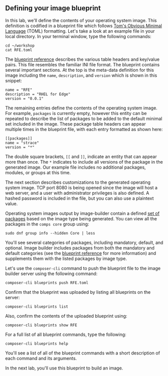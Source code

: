 ## Defining your image blueprint
In this lab, we'll define the contents of your operating system
image.  This definition is codified in a blueprint file which follows
[Tom's Obvious Minimal Language](https://toml.io/en/) (TOML)
formatting. Let's take a look at an example file in your local
directory. In your terminal window, type the following commands:

    cd ~/workshop
    cat RFE.toml

The [blueprint reference](https://weldr.io/lorax/composer-cli.html#blueprint-reference)
describes the various table headers and key/value pairs. This file
resembles the familiar INI file format.  The blueprint contains
several important sections. At the top is the meta-data definition
for this image including the `name`, `description`, and `version`
which is shown in this snippet:

    name = "RFE"
    description = "RHEL for Edge"
    version = "0.0.1"

The remaining entries define the contents of the operating system
image. For example, `packages` is currently empty, however this
entity can be repeated to describe the list of packages to be added
to the default minimal set included in the image. These package
table headers can appear multiple times in the blueprint file, with
each entry formatted as shown here:

    [[packages]]
    name = "strace"
    version = "*"

The double square brackets, `[[` and `]]`, indicate an entity that
can appear more than once.  The `*` indicates to include all versions
of the package in the generated image. Our example file includes
no additional packages, modules, or groups at this time.

The next section describes customizations to the generated operating
system image. TCP port 8080 is being opened since the image will
host a web server, and a user with administrator privileges is also
defined. A hashed password is included in the file, but you can
also use a plaintext value.

Operating system images output by image-builder contain a defined
[set of packages](https://access.redhat.com/documentation/en-us/red_hat_enterprise_linux/8/html-single/composing_a_customized_rhel_system_image/index#packages-installed-by-default_creating-system-images-with-composer-command-line-interface)
based on the image type being generated. You can view all the
packages in the `comps core` group using:

    sudo dnf group info --hidden Core | less

You'll see several categories of packages, including mandatory,
default, and optional. Image builder includes packages from both
the mandatory and default categories (see the
[blueprint reference](https://weldr.io/lorax/composer-cli.html#groups)
for more information) and supplements them with the listed packages
by image type.

Let's use the `composer-cli` command to push the blueprint file to
the image builder server using the following command:

    composer-cli blueprints push RFE.toml

Confirm that the blueprint was uploaded by listing all blueprints
on the server:

    composer-cli blueprints list

Also, confirm the contents of the uploaded blueprint using:

    composer-cli blueprints show RFE

For a full list of all blueprint commands, type the following:

    composer-cli blueprints help

You'll see a list of all of the blueprint commands with a short
description of each command and its arguments.

In the next lab, you'll use this blueprint to build an image.

